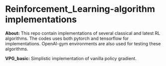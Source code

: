# Reinforcement_Learning-algorithm implementations
**About:** This repo contain implementations of several classical and latest RL algorithms. The codes uses both pytorch and tensorflow for implementations. OpenAI-gym environments are also used for testing these algorithms.

**VPG_basic:** Simplistic implementation of vanilla policy gradient.
